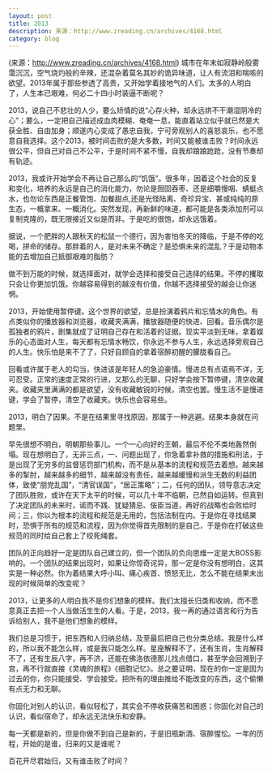 ```yaml
---
layout: post
title: 2013
description: 来源：http://www.zreading.cn/archives/4168.html
category: blog
---
```

(来源：http://www.zreading.cn/archives/4168.html)
城市在年末如寂静岭般雾霭沉沉，空气烧灼般的辛辣，还混杂着莫名其妙的诡异味道，让人有流泪和喘咳的欲望。2013年属于那些参透了高贵，又开始学着接地气的人们。太多的人明白了，人生本已艰难，何必二十四小时装逼不断呢？

2013，说自己不悲壮的人少，要么矫情的说“心存火种，却永远烘不干潮湿阴冷的心”；要么，一定把自己描述成血肉模糊、奄奄一息，能直着站立似乎就已然是大获全胜、自由加身；顺遂内心变成了愚忠自我，宁可旁观别人的喜怒哀乐，也不愿意自我选择。这个2013，被时间击败的是大多数，时间又能被谁击败？时间永远很公平，但自己对自己不公平，于是时间不紧不慢，自我却踉踉跄跄，没有节奏却有轨迹。

2013，我或许开始学会不再让自己那么的“饥饿”。很多年，因着这个社会的反复和变化，培养的永远是自己的消化能力，勿论是囫囵吞枣、还是细嚼慢咽、蜻蜓点水，也勿论东西是正餐管饱、加餐甜点,还是光怪陆离、奇珍异宝、甚或纯纯的原生态，一概拿来、一概消化。突然发现，再新鲜的味道，都可能是各类添加剂可以复制克隆的，既无限接近又似是而非。于是吃的很饱，却永远饿着。

据说，一个肥胖的人跟秋天的松鼠一个德行，因为害怕冬天的降临，于是不停的吃喝，拼命的储存。那胖着的人，是对未来不确定？是恐惧未来的混乱？于是动物本能的去增加自己抵御艰难的脂肪？

做不到万能的时候，就选择面对，就学会选择和接受自己选择的结果。不停的攫取只会让你更加饥饿。你越容易得到的越没有价值，你越不选择接受的越会让你迷惘。

2013，开始使用暂停键。这个世界的欲望，总是扮演着鸦片和忘情水的角色。有点类似你的播放器和浏览器，收藏夹满满，播放器随便的快进、回看。音乐偶尔是孤独者的鸦片，剧集就成了证明自己存在和活着的证据。现实平淡到无味，拿着娱乐的心态面对人生，每天都有忘情水畅饮，你永远不参与人生，永远选择旁观自己的人生。快乐怕是来不了了，只好自顾自的拿着宿醉初醒的朦胧看自己。

回看或许属于老人的勾当，快进该是年轻人的急迫豪情。慢进总有点语焉不详，无可忍受。正常的速度正常的行进，又那么的无聊，只好学会按下暂停键，清空收藏夹。收藏夹里满满的都是欲望，没有收藏敏锐的时候，清空也罢。慢生活不是慢进键，学会了暂停，清空了收藏夹。快乐也会容易些。

2013，明白了因果。不是在结果里寻找原因，那属于一种逃避。结果本身就在问题里。

早先很想不明白，明朝那些事儿。一个一心向好的王朝，最后不伦不类地轰然倒塌。现在想明白了，无非三点，一、问题出现了，你急着拿补救的措施和刑法，于是出现了无穷多的监督惩罚部门机构，而不是从基本的流程和规范去着想。越来越多的掣肘，越来越多的细节，越来越没有责任，越来越缓慢和派生无数的利益团体，致使“朋党乱国”，“清官误国”，“居正策略”；二，任何的团队，领导意志决定了团队胜败，或许在天下太平的时候，可以几十年不临朝，已然自如运转。但真到了决定团队的未来时，诺而不践、犹疑猜忌、佞臣当道，再好的战略也会败给时间；三，你以为根本的流程和规范是无用的，包括法制在内。于是你在寻找结果时，恐惧于所有的规范和流程，因为你觉得首先限制的是自己，于是你在打破这些规范的同时给自己套上了绞死绳套。

团队的正向趋好一定是团队自己建立的，但一个团队的负向思维一定是大BOSS影响的。一个团队的结果出现时，如果让你惊奇诧异，那一定是你没有想明白，这其实是一种必然。你为着结果大呼小叫、痛心疾首、愤怒无比，怎么不能在结果未出现的时候简单的改变呢？

2013，让更多的人明白我不是你们想象的模样。我们太擅长归类和收纳，而不愿意真正去把一个人当做活生生的人看。于是，2013，我一再的通过语言和行为告诉给别人，我不是他们想象的模样。

我们总是习惯于，把东西和人归纳总结，及至最后把自己也分类总结。我是什么样的，所以我不能怎么样，或是我只能怎么样。星座解释不了，还有生肖，生肖解释不了，还有生辰八字，再不济，还能在佛洛依德那儿找点借口，甚至学会回溯到子宫，再不行就直接《灵魂的旅程》《细胞记忆》。总之要证明，现在的你一定是因为过去的你，你只能接受、学会接受。把所有的理由推给不能改变的东西，这个偷懒有点无力和无聊。

你固化对别人的认识，看似轻松了，其实会不停收获痛苦和困惑；你固化对自己的认识，看似宿命了，却永远无法快乐和安静。

每一天都是新的，但是你做不到自己是新的，于是旧瓶新酒、宿醉惺忪。一年的历程，开始的是谁，归来的又是谁呢？

百花开尽君始归，又有谁击败了时间？
